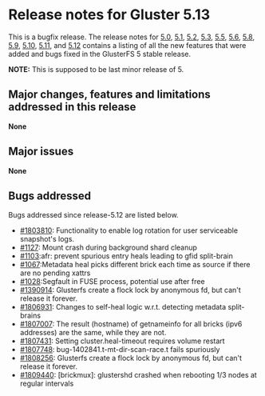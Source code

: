 # Release notes for Gluster 5.13

This is a bugfix release. The release notes for [5.0](5.0.md), [5.1](5.1.md), [5.2](5.2.md), [5.3](5.3.md), [5.5](5.5.md), [5.6](5.6.md), [5.8](5.8.md),
[5.9](5.9.md), [5.10](5.10.md), [5.11](5.11.md), and [5.12](5.12.md) contains
a listing of all the new features that were added and
bugs fixed in the GlusterFS 5 stable release.

**NOTE:** This is supposed to be last minor release of 5.

## Major changes, features and limitations addressed in this release

**None**

## Major issues

**None**

## Bugs addressed

Bugs addressed since release-5.12 are listed below.

- [#1803810](https://bugzilla.redhat.com/1803810): Functionality to enable log rotation for user serviceable snapshot's logs.
- [#1127](https://github.com/gluster/glusterfs/issues/1127): Mount crash during background shard cleanup
- [#1103](https://github.com/gluster/glusterfs/issues/1103):afr: prevent spurious entry
  heals leading to gfid split-brain
- [#1067](https://github.com/gluster/glusterfs/issues/1067):Metadata heal picks different brick each time as source if there are no pending xattrs
- [#1028](https://github.com/gluster/glusterfs/issues/1028):Segfault in FUSE process, potential use after free
- [#1390914](https://bugzilla.redhat.com/1390914): Glusterfs create a flock lock by anonymous fd, but can't release it forever.
- [#1806931](https://bugzilla.redhat.com/1806931): Changes to self-heal logic w.r.t. detecting metadata split-brains
- [#1807007](https://bugzilla.redhat.com/1807007): The result (hostname) of getnameinfo for all bricks (ipv6 addresses)  are the same, while they are not.
- [#1807431](https://bugzilla.redhat.com/1807431): Setting cluster.heal-timeout requires volume restart
- [#1807748](https://bugzilla.redhat.com/1807748): bug-1402841.t-mt-dir-scan-race.t fails spuriously
- [#1808256](https://bugzilla.redhat.com/1808256): Glusterfs create a flock lock by anonymous fd, but can't release it forever.
- [#1809440](https://bugzilla.redhat.com/1809440): [brickmux]: glustershd crashed when rebooting 1/3 nodes at regular intervals
